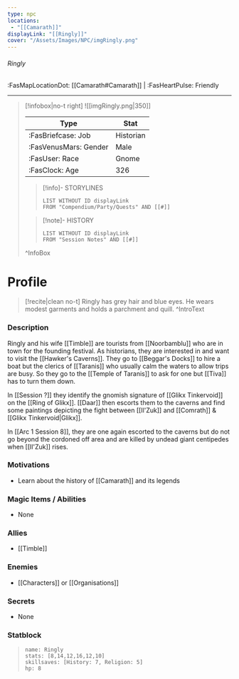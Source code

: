 ```yaml
---
type: npc
locations:
 - "[[Camarath]]"
displayLink: "[[Ringly]]"
cover: "/Assets/Images/NPC/imgRingly.png"
---
```

###### Ringly
<span class="sub2">:FasMapLocationDot: [[Camarath#Camarath]] | :FasHeartPulse: Friendly </span>
___

> [!infobox|no-t right]
> ![[imgRingly.png|350]]
>
> | Type | Stat |
> | ---- | ---- |
> | :FasBriefcase: Job |  Historian |
> | :FasVenusMars: Gender | Male |
> | :FasUser: Race | Gnome |
> | :FasClock: Age | 326 |
>
>> [!info]- STORYLINES
>>```dataview
>>LIST WITHOUT ID displayLink
>>FROM "Compendium/Party/Quests" AND [[#]]
>
>>[!note]- HISTORY
>>```dataview
>>LIST WITHOUT ID displayLink
>>FROM "Session Notes" AND [[#]]
>
>^InfoBox

# Profile

> [!recite|clean no-t]
>	Ringly has grey hair and blue eyes. He wears modest garments and holds a parchment and quill.
>^IntroText

### Description

Ringly and his wife [[Timble]] are tourists from [[Noorbamblu]] who are in town for the founding festival. As historians, they are interested in and want to visit the [[Hawker's Caverns]]. They go to [[Beggar's Docks]] to hire a boat but the clerics of [[Taranis]] who usually calm the waters to allow trips are busy. So they go to the [[Temple of Taranis]] to ask for one but [[Tiva]] has to turn them down. 

In [[Session ?]] they identify the gnomish signature of [[Glikx Tinkervoid]] on the [[Ring of Glikx]]. [[Daar]] then escorts them to the caverns and find some paintings depicting the fight between [[Il'Zuk]] and [[Comrath]] & [[Glikx Tinkervoid|Glikx]].

In [[Arc 1 Session 8]], they are one again escorted to the caverns but do not go beyond the cordoned off area and are killed by undead giant centipedes when [[Il'Zuk]] rises.

### Motivations
- Learn about the history of [[Camarath]] and its legends

### Magic Items / Abilities
- None

### Allies
- [[Timble]]

### Enemies
- [[Characters]] or [[Organisations]]

### Secrets
- None

### Statblock
> ```statblock
> name: Ringly
> stats: [8,14,12,16,12,10]
> skillsaves: [History: 7, Religion: 5]
> hp: 8
